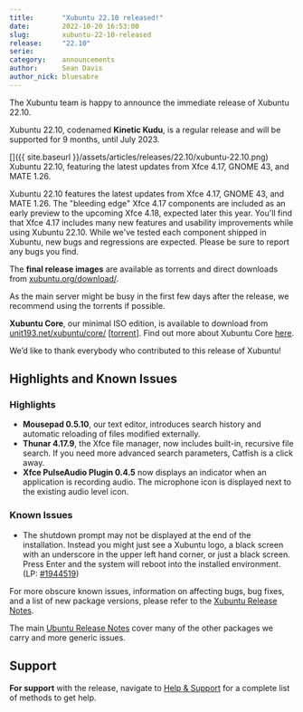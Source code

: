 ```yaml
---
title:       "Xubuntu 22.10 released!"
date:        2022-10-20 16:53:00
slug:        xubuntu-22-10-released
release:     "22.10"
serie:       
category:    announcements
author:      Sean Davis
author_nick: bluesabre
---
```


The Xubuntu team is happy to announce the immediate release of Xubuntu 22.10.

Xubuntu 22.10, codenamed **Kinetic Kudu**, is a regular release and will be supported for 9 months, until July 2023.

[]({{ site.baseurl }}/assets/articles/releases/22.10/xubuntu-22.10.png)
Xubuntu 22.10, featuring the latest updates from Xfce 4.17, GNOME 43, and MATE 1.26.

Xubuntu 22.10 features the latest updates from Xfce 4.17, GNOME 43, and MATE 1.26. The "bleeding edge" Xfce 4.17 components are included as an early preview to the upcoming Xfce 4.18, expected later this year. You'll find that Xfce 4.17 includes many new features and usability improvements while using Xubuntu 22.10. While we've tested each component shipped in Xubuntu, new bugs and regressions are expected. Please be sure to report any bugs you find.

The **final release images** are available as torrents and direct downloads from [xubuntu.org/download/](https://xubuntu.org/download/).

As the main server might be busy in the first few days after the release, we recommend using the torrents if possible.

**Xubuntu Core**, our minimal ISO edition, is available to download from [unit193.net/xubuntu/core/](https://unit193.net/xubuntu/core/) \[[torrent](http://unit193.net/xubuntu/core/xubuntu-22.10-core-amd64.iso.torrent)\]. Find out more about Xubuntu Core [here](https://unit193.net/xubuntu/).

We’d like to thank everybody who contributed to this release of Xubuntu!

Highlights and Known Issues
---------------------------

### Highlights

- **Mousepad 0.5.10**, our text editor, introduces search history and automatic reloading of files modified externally.
- **Thunar 4.17.9**, the Xfce file manager, now includes built-in, recursive file search. If you need more advanced search parameters, Catfish is a click away.
- **Xfce PulseAudio Plugin 0.4.5** now displays an indicator when an application is recording audio. The microphone icon is displayed next to the existing audio level icon.

### Known Issues

- The shutdown prompt may not be displayed at the end of the installation. Instead you might just see a Xubuntu logo, a black screen with an underscore in the upper left hand corner, or just a black screen. Press Enter and the system will reboot into the installed environment. (LP: [\#1944519](https://bugs.launchpad.net/ubuntu-release-notes/+bug/1944519))

For more obscure known issues, information on affecting bugs, bug fixes, and a list of new package versions, please refer to the [Xubuntu Release Notes](https://wiki.xubuntu.org/releases/22.10/release-notes).

The main [Ubuntu Release Notes](https://discourse.ubuntu.com/t/kinetic-kudu-release-notes/27976) cover many of the other packages we carry and more generic issues.

Support
-------

**For support** with the release, navigate to [Help &amp; Support](https://xubuntu.org/help/) for a complete list of methods to get help.
